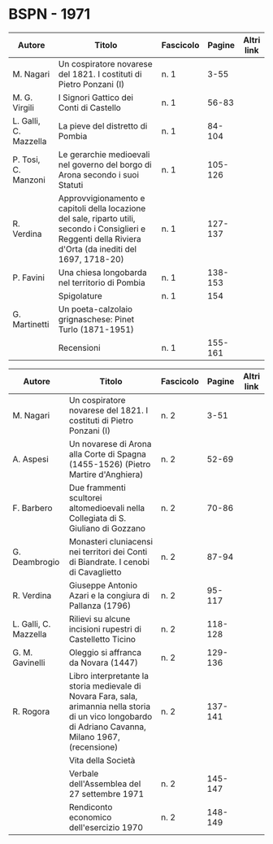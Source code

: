 # BSPN - 1971

| Autore                | Titolo                                                                                                                                                      | Fascicolo | Pagine  | Altri link |
|-----------------------|-------------------------------------------------------------------------------------------------------------------------------------------------------------|-----------|---------|------------|
| M. Nagari             | Un cospiratore novarese del 1821. I costituti di Pietro Ponzani (I)                                                                                         | n. 1      | 3-55    |            |
| M. G. Virgili         | I Signori Gattico dei Conti di Castello                                                                                                                     | n. 1      | 56-83   |            |
| L. Galli, C. Mazzella | La pieve del distretto di Pombia                                                                                                                            | n. 1      | 84-104  |            |
| P. Tosi, C. Manzoni   | Le gerarchie medioevali nel governo del borgo di Arona secondo i suoi Statuti                                                                               | n. 1      | 105-126 |            |
| R. Verdina            | Approvvigionamento e capitoli della locazione del sale, riparto utili, secondo i Consiglieri e Reggenti della Riviera d'Orta (da inediti del 1697, 1718-20) | n. 1      | 127-137 |            |
| P. Favini             | Una chiesa longobarda nel territorio di Pombia                                                                                                              | n. 1      | 138-153 |            |
|                       | Spigolature                                                                                                                                                 | n. 1      | 154     |            |
| G. Martinetti         | Un poeta-calzolaio grignaschese: Pinet Turlo (1871-1951)                                                                                                    |           |         |            |
|                       | Recensioni                                                                                                                                                  | n. 1      | 155-161 |            |

| Autore                | Titolo                                                                                                                                                   | Fascicolo | Pagine  | Altri link |
|-----------------------|----------------------------------------------------------------------------------------------------------------------------------------------------------|-----------|---------|------------|
| M. Nagari             | Un cospiratore novarese del 1821. I costituti di Pietro Ponzani (I)                                                                                      | n. 2      | 3-51    |            |
| A. Aspesi             | Un novarese di Arona alla Corte di Spagna (1455-1526) (Pietro Martire d'Anghiera)                                                                        | n. 2      | 52-69   |            |
| F. Barbero            | Due frammenti scultorei altomedioevali nella Collegiata di S. Giuliano di Gozzano                                                                        | n. 2      | 70-86   |            |
| G. Deambrogio         | Monasteri cluniacensi nei territori dei Conti di Biandrate. I cenobi di Cavaglietto                                                                      | n. 2      | 87-94   |            |
| R. Verdina            | Giuseppe Antonio Azari e la congiura di Pallanza (1796)                                                                                                  | n. 2      | 95-117  |            |
| L. Galli, C. Mazzella | Rilievi su alcune incisioni rupestri di Castelletto Ticino                                                                                               | n. 2      | 118-128 |            |
| G. M. Gavinelli       | Oleggio si affranca da Novara (1447)                                                                                                                     | n. 2      | 129-136 |            |
| R. Rogora             | Libro interpretante la storia medievale di Novara Fara, sala, arimannia nella storia di un vico longobardo di Adriano Cavanna, Milano 1967, (recensione) | n. 2      | 137-141 |            |
|                       | Vita della Società                                                                                                                                       |           |         |            |
|                       | Verbale dell'Assemblea del 27 settembre 1971                                                                                                             | n. 2      | 145-147 |            |
|                       | Rendiconto economico dell'esercizio 1970                                                                                                                 | n. 2      | 148-149 |            |
